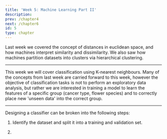```yaml
---
title: 'Week 5: Machine Learning Part II' 
description: 
prev: /chapter4
next: /chapter6
id: 5
type: chapter
---
```


<exercise id="1" title="Introduction">

Last week we covered the concept of distances in euclidean space, and how machines interpret similarity and dissimilarity. We also saw how machines partition datasets into clusters via hierarchical clustering.

***

This week we will cover classification using K-nearest neighbours. Many of the concepts from last week are carried forward to this week, however the objective of classification tasks is not to perform an exploratory data analysis, but rather we are interested in training a model to learn the features of a specific group (cancer type, flower species) and to correctly place new 'unseen data' into the correct group.

***

Designing a classifier can be broken into the following steps:

1. Identify the dataset and split it into a training and validation set.

2. 
</exercise>